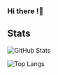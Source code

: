 ### Hi there !👋

<!--
**dayoon425/dayoon425** is a ✨ _special_ ✨ repository because its `README.md` (this file) appears on your GitHub profile.

Here are some ideas to get you started:

- 🔭 I’m currently working on ...
- 🌱 I’m currently learning ...
- 👯 I’m looking to collaborate on ...
- 🤔 I’m looking for help with ...
- 💬 Ask me about ...
- 📫 How to reach me: ...
- 😄 Pronouns: ...
- ⚡ Fun fact: ...
-->

## Stats
![GitHub Stats](https://github-readme-stats.vercel.app/api?username=dayoon425&theme=vision-friendly-dark)

![Top Langs](https://github-readme-stats.vercel.app/api/top-langs/?username=dayoon425&layout=compact&show_icons=true&theme=dark)
